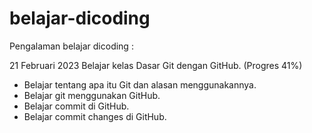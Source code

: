 # belajar-dicoding
Pengalaman belajar dicoding :

21 Februari 2023
Belajar kelas Dasar Git dengan GitHub. (Progres 41%)
* Belajar tentang apa itu Git dan alasan menggunakannya.
* Belajar git menggunakan GitHub.
* Belajar commit di GitHub.
* Belajar commit changes di GitHub.
